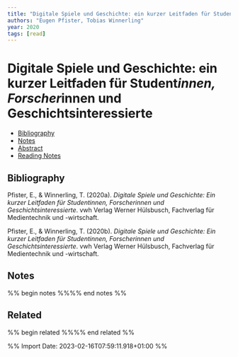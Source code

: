 ```yaml
---
title: "Digitale Spiele und Geschichte: ein kurzer Leitfaden für Student*innen, Forscher*innen und Geschichtsinteressierte"
authors: "Eugen Pfister, Tobias Winnerling"
year: 2020
tags: [read]
---
```

# Digitale Spiele und Geschichte: ein kurzer Leitfaden für Student*innen, Forscher*innen und Geschichtsinteressierte

- [Bibliography](#bibliography)
- [Notes](#notes)
- [Abstract](#abstract)
- [Reading Notes](#reading-notes)

## Bibliography
Pfister, E., & Winnerling, T. (2020a). _Digitale Spiele und Geschichte: Ein kurzer Leitfaden für Student*innen, Forscher*innen und Geschichtsinteressierte_. vwh Verlag Werner Hülsbusch, Fachverlag für Medientechnik und -wirtschaft.

Pfister, E., & Winnerling, T. (2020b). _Digitale Spiele und Geschichte: Ein kurzer Leitfaden für Student*innen, Forscher*innen und Geschichtsinteressierte_. vwh Verlag Werner Hülsbusch, Fachverlag für Medientechnik und -wirtschaft.



## Notes
%% begin notes %%%% end notes %%


## Related
%% begin related %%%% end related %%

%% Import Date: 2023-02-16T07:59:11.918+01:00 %%
